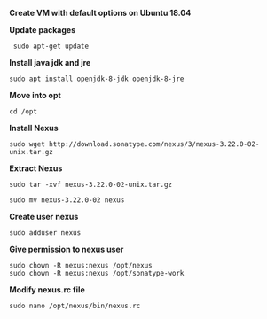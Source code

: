 **Create VM with default options on Ubuntu 18.04**

**Update packages**

     sudo apt-get update

**Install java jdk and jre**

    sudo apt install openjdk-8-jdk openjdk-8-jre
    

**Move into opt**

    cd /opt

**Install Nexus**

    sudo wget http://download.sonatype.com/nexus/3/nexus-3.22.0-02-unix.tar.gz

**Extract Nexus**

    sudo tar -xvf nexus-3.22.0-02-unix.tar.gz

    sudo mv nexus-3.22.0-02 nexus

**Create user nexus**

    sudo adduser nexus

**Give permission to nexus user**

    sudo chown -R nexus:nexus /opt/nexus
    sudo chown -R nexus:nexus /opt/sonatype-work

**Modify nexus.rc file**

    sudo nano /opt/nexus/bin/nexus.rc

